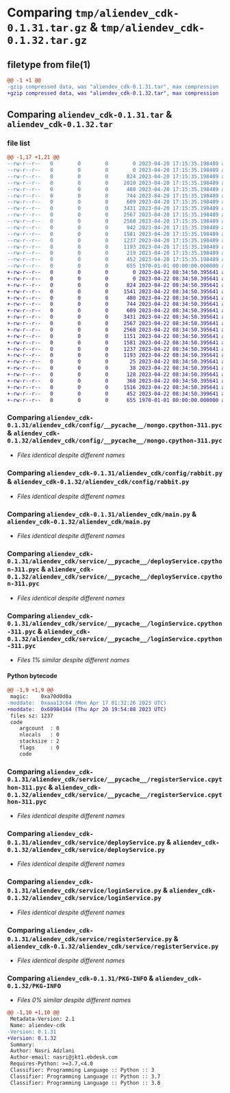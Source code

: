 # Comparing `tmp/aliendev_cdk-0.1.31.tar.gz` & `tmp/aliendev_cdk-0.1.32.tar.gz`

## filetype from file(1)

```diff
@@ -1 +1 @@
-gzip compressed data, was "aliendev_cdk-0.1.31.tar", max compression
+gzip compressed data, was "aliendev_cdk-0.1.32.tar", max compression
```

## Comparing `aliendev_cdk-0.1.31.tar` & `aliendev_cdk-0.1.32.tar`

### file list

```diff
@@ -1,17 +1,21 @@
--rw-r--r--   0        0        0        0 2023-04-20 17:15:35.198489 aliendev_cdk-0.1.31/README.md
--rw-r--r--   0        0        0        0 2023-04-20 17:15:35.198489 aliendev_cdk-0.1.31/aliendev_cdk/__init__.py
--rw-r--r--   0        0        0      824 2023-04-20 17:15:35.198489 aliendev_cdk-0.1.31/aliendev_cdk/config/__pycache__/mongo.cpython-311.pyc
--rw-r--r--   0        0        0     2010 2023-04-20 17:15:35.198489 aliendev_cdk-0.1.31/aliendev_cdk/config/__pycache__/rabbit.cpython-311.pyc
--rw-r--r--   0        0        0      480 2023-04-20 17:15:35.198489 aliendev_cdk-0.1.31/aliendev_cdk/config/mongo.py
--rw-r--r--   0        0        0      744 2023-04-20 17:15:35.198489 aliendev_cdk-0.1.31/aliendev_cdk/config/rabbit.py
--rw-r--r--   0        0        0      609 2023-04-20 17:15:35.198489 aliendev_cdk-0.1.31/aliendev_cdk/main.py
--rw-r--r--   0        0        0     3431 2023-04-20 17:15:35.198489 aliendev_cdk-0.1.31/aliendev_cdk/service/__pycache__/deployService.cpython-311.pyc
--rw-r--r--   0        0        0     2567 2023-04-20 17:15:35.198489 aliendev_cdk-0.1.31/aliendev_cdk/service/__pycache__/loginService.cpython-311.pyc
--rw-r--r--   0        0        0     2568 2023-04-20 17:15:35.198489 aliendev_cdk-0.1.31/aliendev_cdk/service/__pycache__/registerService.cpython-311.pyc
--rw-r--r--   0        0        0      942 2023-04-20 17:15:35.198489 aliendev_cdk-0.1.31/aliendev_cdk/service/__pycache__/templateService.cpython-311.pyc
--rw-r--r--   0        0        0     1581 2023-04-20 17:15:35.198489 aliendev_cdk-0.1.31/aliendev_cdk/service/deployService.py
--rw-r--r--   0        0        0     1237 2023-04-20 17:15:35.198489 aliendev_cdk-0.1.31/aliendev_cdk/service/loginService.py
--rw-r--r--   0        0        0     1193 2023-04-20 17:15:35.198489 aliendev_cdk-0.1.31/aliendev_cdk/service/registerService.py
--rw-r--r--   0        0        0      219 2023-04-20 17:15:35.198489 aliendev_cdk-0.1.31/aliendev_cdk/service/templateService.py
--rw-r--r--   0        0        0      452 2023-04-20 17:15:35.198489 aliendev_cdk-0.1.31/pyproject.toml
--rw-r--r--   0        0        0      655 1970-01-01 00:00:00.000000 aliendev_cdk-0.1.31/PKG-INFO
+-rw-r--r--   0        0        0        0 2023-04-22 08:34:50.395641 aliendev_cdk-0.1.32/README.md
+-rw-r--r--   0        0        0        0 2023-04-22 08:34:50.395641 aliendev_cdk-0.1.32/aliendev_cdk/__init__.py
+-rw-r--r--   0        0        0      824 2023-04-22 08:34:50.395641 aliendev_cdk-0.1.32/aliendev_cdk/config/__pycache__/mongo.cpython-311.pyc
+-rw-r--r--   0        0        0     1541 2023-04-22 08:34:50.395641 aliendev_cdk-0.1.32/aliendev_cdk/config/__pycache__/rabbit.cpython-311.pyc
+-rw-r--r--   0        0        0      480 2023-04-22 08:34:50.395641 aliendev_cdk-0.1.32/aliendev_cdk/config/mongo.py
+-rw-r--r--   0        0        0      744 2023-04-22 08:34:50.395641 aliendev_cdk-0.1.32/aliendev_cdk/config/rabbit.py
+-rw-r--r--   0        0        0      609 2023-04-22 08:34:50.395641 aliendev_cdk-0.1.32/aliendev_cdk/main.py
+-rw-r--r--   0        0        0     3431 2023-04-22 08:34:50.395641 aliendev_cdk-0.1.32/aliendev_cdk/service/__pycache__/deployService.cpython-311.pyc
+-rw-r--r--   0        0        0     2567 2023-04-22 08:34:50.395641 aliendev_cdk-0.1.32/aliendev_cdk/service/__pycache__/loginService.cpython-311.pyc
+-rw-r--r--   0        0        0     2568 2023-04-22 08:34:50.395641 aliendev_cdk-0.1.32/aliendev_cdk/service/__pycache__/registerService.cpython-311.pyc
+-rw-r--r--   0        0        0     1151 2023-04-22 08:34:50.395641 aliendev_cdk-0.1.32/aliendev_cdk/service/__pycache__/templateService.cpython-311.pyc
+-rw-r--r--   0        0        0     1581 2023-04-22 08:34:50.395641 aliendev_cdk-0.1.32/aliendev_cdk/service/deployService.py
+-rw-r--r--   0        0        0     1237 2023-04-22 08:34:50.395641 aliendev_cdk-0.1.32/aliendev_cdk/service/loginService.py
+-rw-r--r--   0        0        0     1193 2023-04-22 08:34:50.395641 aliendev_cdk-0.1.32/aliendev_cdk/service/registerService.py
+-rw-r--r--   0        0        0       25 2023-04-22 08:34:50.395641 aliendev_cdk-0.1.32/aliendev_cdk/service/template/README.md
+-rw-r--r--   0        0        0       38 2023-04-22 08:34:50.395641 aliendev_cdk-0.1.32/aliendev_cdk/service/template/helper/test_get.py
+-rw-r--r--   0        0        0      128 2023-04-22 08:34:50.395641 aliendev_cdk-0.1.32/aliendev_cdk/service/template/helper/test_post.py
+-rw-r--r--   0        0        0      368 2023-04-22 08:34:50.395641 aliendev_cdk-0.1.32/aliendev_cdk/service/template/lib/stack.py
+-rw-r--r--   0        0        0     1516 2023-04-22 08:34:50.395641 aliendev_cdk-0.1.32/aliendev_cdk/service/templateService.py
+-rw-r--r--   0        0        0      452 2023-04-22 08:34:50.399641 aliendev_cdk-0.1.32/pyproject.toml
+-rw-r--r--   0        0        0      655 1970-01-01 00:00:00.000000 aliendev_cdk-0.1.32/PKG-INFO
```

### Comparing `aliendev_cdk-0.1.31/aliendev_cdk/config/__pycache__/mongo.cpython-311.pyc` & `aliendev_cdk-0.1.32/aliendev_cdk/config/__pycache__/mongo.cpython-311.pyc`

 * *Files identical despite different names*

### Comparing `aliendev_cdk-0.1.31/aliendev_cdk/config/rabbit.py` & `aliendev_cdk-0.1.32/aliendev_cdk/config/rabbit.py`

 * *Files identical despite different names*

### Comparing `aliendev_cdk-0.1.31/aliendev_cdk/main.py` & `aliendev_cdk-0.1.32/aliendev_cdk/main.py`

 * *Files identical despite different names*

### Comparing `aliendev_cdk-0.1.31/aliendev_cdk/service/__pycache__/deployService.cpython-311.pyc` & `aliendev_cdk-0.1.32/aliendev_cdk/service/__pycache__/deployService.cpython-311.pyc`

 * *Files identical despite different names*

### Comparing `aliendev_cdk-0.1.31/aliendev_cdk/service/__pycache__/loginService.cpython-311.pyc` & `aliendev_cdk-0.1.32/aliendev_cdk/service/__pycache__/loginService.cpython-311.pyc`

 * *Files 1% similar despite different names*

#### Python bytecode

```diff
@@ -1,9 +1,9 @@
 magic:    0xa70d0d0a
-moddate:  0xaaa13c64 (Mon Apr 17 01:32:26 2023 UTC)
+moddate:  0x60984164 (Thu Apr 20 19:54:08 2023 UTC)
 files sz: 1237
 code
    argcount  : 0
    nlocals   : 0
    stacksize : 2
    flags     : 0
    code
```

### Comparing `aliendev_cdk-0.1.31/aliendev_cdk/service/__pycache__/registerService.cpython-311.pyc` & `aliendev_cdk-0.1.32/aliendev_cdk/service/__pycache__/registerService.cpython-311.pyc`

 * *Files identical despite different names*

### Comparing `aliendev_cdk-0.1.31/aliendev_cdk/service/deployService.py` & `aliendev_cdk-0.1.32/aliendev_cdk/service/deployService.py`

 * *Files identical despite different names*

### Comparing `aliendev_cdk-0.1.31/aliendev_cdk/service/loginService.py` & `aliendev_cdk-0.1.32/aliendev_cdk/service/loginService.py`

 * *Files identical despite different names*

### Comparing `aliendev_cdk-0.1.31/aliendev_cdk/service/registerService.py` & `aliendev_cdk-0.1.32/aliendev_cdk/service/registerService.py`

 * *Files identical despite different names*

### Comparing `aliendev_cdk-0.1.31/PKG-INFO` & `aliendev_cdk-0.1.32/PKG-INFO`

 * *Files 0% similar despite different names*

```diff
@@ -1,10 +1,10 @@
 Metadata-Version: 2.1
 Name: aliendev-cdk
-Version: 0.1.31
+Version: 0.1.32
 Summary: 
 Author: Nasri Adzlani
 Author-email: nasri@jkt1.ebdesk.com
 Requires-Python: >=3.7,<4.0
 Classifier: Programming Language :: Python :: 3
 Classifier: Programming Language :: Python :: 3.7
 Classifier: Programming Language :: Python :: 3.8
```

